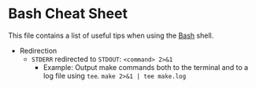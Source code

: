 Bash Cheat Sheet
================

This file contains a list of useful tips when using the [Bash][]
shell.

[Bash]: http://en.wikipedia.org/wiki/Bash_(Unix_shell)

* Redirection
    * ``STDERR`` redirected to ``STDOUT``: ``<command> 2>&1``
        * Example: Output make commands both to the terminal and to a
		  log file using ``tee``. ``make 2>&1 | tee make.log``
